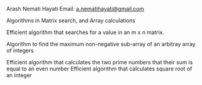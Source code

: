 Arash Nemati Hayati
Email: a.nematihayati@gmail.com

Algorithms in Matrix search, and Array calculations

Efficient algorithm that searches for a value in an m x n matrix.

Algorithm to find the maximum non-negative sub-array of an arbitray array of integers

Efficient algorithm that calculates the two prime numbers 
that their sum is equal to an even number 
Efficient algorithm that calculates square root of an integer
